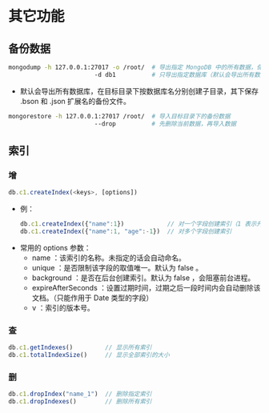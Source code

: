 # 其它功能

## 备份数据

```sh
mongodump -h 127.0.0.1:27017 -o /root/  # 导出指定 MongoDB 中的所有数据，保存到目标目录
                        -d db1          # 只导出指定数据库（默认会导出所有数据库）
```
- 默认会导出所有数据库，在目标目录下按数据库名分别创建子目录，其下保存 .bson 和 .json 扩展名的备份文件。

```sh
mongorestore -h 127.0.0.1:27017 /root/  # 导入目标目录下的备份数据
                        --drop          # 先删除当前数据，再导入数据
```

## 索引

### 增

```js
db.c1.createIndex(<keys>, [options])
```
- 例：
  ```js
  db.c1.createIndex({"name":1})            // 对一个字段创建索引（1 表示升序，-1 表示降序）
  db.c1.createIndex({"name":1, "age":-1})  // 对多个字段创建索引
  ```
- 常用的 options 参数：
  - name ：该索引的名称。未指定的话会自动命名。
  - unique ：是否限制该字段的取值唯一。默认为 false 。
  - background ：是否在后台创建索引。默认为 false ，会阻塞前台进程。
  - expireAfterSeconds ：设置过期时间，过期之后一段时间内会自动删除该文档。（只能作用于 Date 类型的字段）
  - v ：索引的版本号。

### 查

```js
db.c1.getIndexes()         // 显示所有索引
db.c1.totalIndexSize()     // 显示全部索引的大小
```

### 删

```js
db.c1.dropIndex("name_1")  // 删除指定索引
db.c1.dropIndexes()        // 删除所有索引
```
